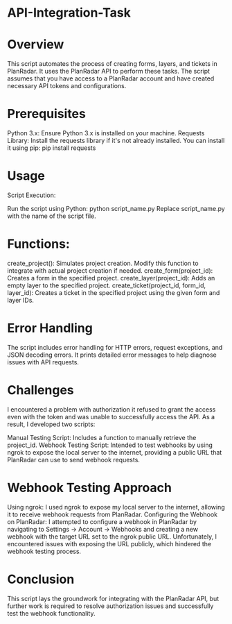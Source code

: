 # API-Integration-Task
# Overview
This script automates the process of creating forms, layers, and tickets in PlanRadar. It uses the PlanRadar API to perform these tasks. The script assumes that you have access to a PlanRadar account and have created necessary API tokens and configurations.
# Prerequisites
Python 3.x: Ensure Python 3.x is installed on your machine.
Requests Library: Install the requests library if it's not already installed. You can install it using pip:
pip install requests
# Usage
Script Execution:

Run the script using Python:
python script_name.py
Replace script_name.py with the name of the script file.

# Functions:

create_project(): Simulates project creation. Modify this function to integrate with actual project creation if needed.
create_form(project_id): Creates a form in the specified project.
create_layer(project_id): Adds an empty layer to the specified project.
create_ticket(project_id, form_id, layer_id): Creates a ticket in the specified project using the given form and layer IDs.
# Error Handling
The script includes error handling for HTTP errors, request exceptions, and JSON decoding errors.
It prints detailed error messages to help diagnose issues with API requests.

# Challenges
I encountered a problem with authorization it refused to grant the access even with the token and was unable to successfully access the API. As a result, I developed two scripts:

Manual Testing Script: Includes a function to manually retrieve the project_id.
Webhook Testing Script: Intended to test webhooks by using ngrok to expose the local server to the internet, providing a public URL that PlanRadar can use to send webhook requests.
# Webhook Testing Approach
Using ngrok: I used ngrok to expose my local server to the internet, allowing it to receive webhook requests from PlanRadar.
Configuring the Webhook on PlanRadar: I attempted to configure a webhook in PlanRadar by navigating to Settings → Account → Webhooks and creating a new webhook with the target URL set to the ngrok public URL.
Unfortunately, I encountered issues with exposing the URL publicly, which hindered the webhook testing process.

# Conclusion
This script lays the groundwork for integrating with the PlanRadar API, but further work is required to resolve authorization issues and successfully test the webhook functionality.

